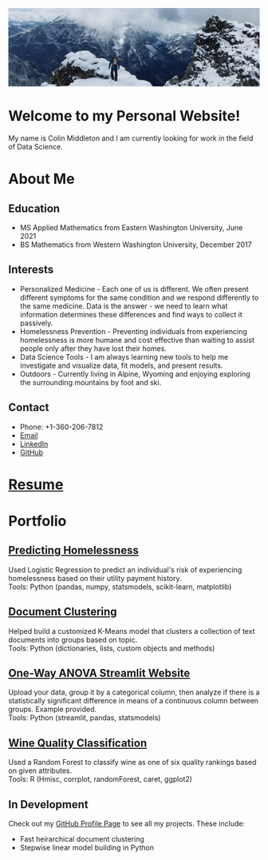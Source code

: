 ![alt text](./images/static_peak.jpg "September 2021 - Static Peak, Tetons, WY")

# Welcome to my Personal Website!
My name is Colin Middleton and I am currently looking for work in the field of Data Science.  

# About Me
## Education
* MS Applied Mathematics from Eastern Washington University, June 2021  
* BS Mathematics from Western Washington University, December 2017  

## Interests
* Personalized Medicine - Each one of us is different. We often present different symptoms for the same condition and we respond differently to the same medicine. Data is the answer - we need to learn what information determines these differences and find ways to collect it passively.   
* Homelessness Prevention - Preventing individuals from experiencing homelessness is more humane and cost effective than waiting to assist people only after they have lost their homes. 
* Data Science Tools - I am always learning new tools to help me investigate and visualize data, fit models, and present results.  
* Outdoors - Currently living in Alpine, Wyoming and enjoying exploring the surrounding mountains by foot and ski.
 
## Contact 
* Phone: +1-360-206-7812  
* [Email](mailto:colindmiddleton@gmail.com)  
* [LinkedIn](https://www.linkedin.com/in/colin-middleton-000/)  
* [GitHub](https://github.com/middlec000)  

# [Resume](./resume/resume.pdf)

# Portfolio
## [Predicting Homelessness](https://github.com/middlec000/SPA_predict_homelessness)
Used Logistic Regression to predict an individual's risk of experiencing homelessness based on their utility payment history.  
Tools: Python (pandas, numpy, statsmodels, scikit-learn, matplotlib)

## [Document Clustering](https://github.com/middlec000/cord19clustering)
Helped build a customized K-Means model that clusters a collection of text documents into groups based on topic.  
Tools: Python (dictionaries, lists, custom objects and methods)

## [One-Way ANOVA Streamlit Website](https://share.streamlit.io/middlec000/grades_vs_student_characteristic/main/src/main.py)
Upload your data, group it by a categorical column, then analyze if there is a statistically significant difference in means of a continuous column between groups. Example provided.  
Tools: Python (streamlit, pandas, statsmodels)

## [Wine Quality Classification](https://github.com/middlec000/wine_quality)
Used a Random Forest to classify wine as one of six quality rankings based on given attributes.  
Tools: R (Hmisc, corrplot, randomForest, caret, ggplot2)

## In Development
Check out my [GitHub Profile Page](https://github.com/middlec000) to see all my projects. These include:
* Fast heirarchical document clustering  
* Stepwise linear model building in Python  